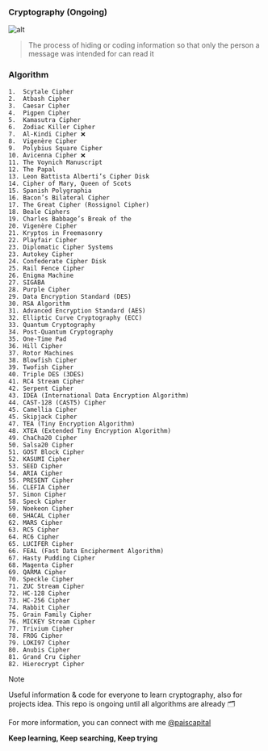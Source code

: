 
### Cryptography (Ongoing)
![alt](https://cdn-icons-png.flaticon.com/512/2810/2810149.png)
>The process of hiding or coding information so that only the person a message was intended for can read it

### Algorithm
```
1.  Scytale Cipher
2.  Atbash Cipher
3.  Caesar Cipher
4.  Pigpen Cipher
5.  Kamasutra Cipher
6.  Zodiac Killer Cipher
7.  Al-Kindi Cipher ❌️
8.  Vigenère Cipher
9.  Polybius Square Cipher
10. Avicenna Cipher ❌️
11. The Voynich Manuscript
12. The Papal
13. Leon Battista Alberti’s Cipher Disk
14. Cipher of Mary, Queen of Scots
15. Spanish Polygraphia
16. Bacon’s Bilateral Cipher
17. The Great Cipher (Rossignol Cipher)
18. Beale Ciphers
19. Charles Babbage’s Break of the
20. Vigenère Cipher
21. Kryptos in Freemasonry
22. Playfair Cipher
23. Diplomatic Cipher Systems
23. Autokey Cipher
24. Confederate Cipher Disk
25. Rail Fence Cipher
26. Enigma Machine
27. SIGABA
28. Purple Cipher
29. Data Encryption Standard (DES)
30. RSA Algorithm
31. Advanced Encryption Standard (AES)
32. Elliptic Curve Cryptography (ECC)
33. Quantum Cryptography
34. Post-Quantum Cryptography
35. One-Time Pad
36. Hill Cipher
37. Rotor Machines
38. Blowfish Cipher
39. Twofish Cipher
40. Triple DES (3DES)
41. RC4 Stream Cipher
42. Serpent Cipher
43. IDEA (International Data Encryption Algorithm)
44. CAST-128 (CAST5) Cipher
45. Camellia Cipher
45. Skipjack Cipher
47. TEA (Tiny Encryption Algorithm)
48. XTEA (Extended Tiny Encryption Algorithm)
49. ChaCha20 Cipher
50. Salsa20 Cipher
51. GOST Block Cipher
52. KASUMI Cipher
53. SEED Cipher
54. ARIA Cipher
55. PRESENT Cipher
56. CLEFIA Cipher
57. Simon Cipher
58. Speck Cipher
59. Noekeon Cipher
60. SHACAL Cipher
62. MARS Cipher
63. RC5 Cipher
64. RC6 Cipher
65. LUCIFER Cipher
66. FEAL (Fast Data Encipherment Algorithm)
67. Hasty Pudding Cipher
68. Magenta Cipher
69. QARMA Cipher
70. Speckle Cipher
71. ZUC Stream Cipher
72. HC-128 Cipher
73. HC-256 Cipher
74. Rabbit Cipher
75. Grain Family Cipher
76. MICKEY Stream Cipher
77. Trivium Cipher
78. FROG Cipher
79. LOKI97 Cipher
80. Anubis Cipher
81. Grand Cru Cipher
82. Hierocrypt Cipher
```
> [!NOTE]
> Useful information & code for everyone to learn cryptography, also for projects idea.
> This repo is ongoing until all algorithms are already :card_index_dividers:

For more information, you can connect with me [@paiscapital](https://www.instagram.com/paiscapital)
>
**Keep learning, Keep searching, Keep trying**
